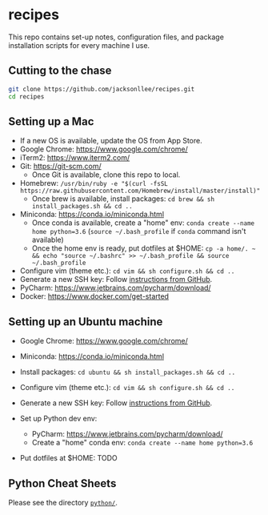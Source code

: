 recipes
=======

This repo contains set-up notes, configuration files, and package installation scripts 
for every machine I use.


Cutting to the chase
--------------------

```bash
git clone https://github.com/jacksonllee/recipes.git
cd recipes
```


Setting up a Mac
----------------

- If a new OS is available, update the OS from App Store.
- Google Chrome: https://www.google.com/chrome/
- iTerm2: https://www.iterm2.com/
- Git: https://git-scm.com/
    * Once Git is available, clone this repo to local.
- Homebrew: `/usr/bin/ruby -e "$(curl -fsSL https://raw.githubusercontent.com/Homebrew/install/master/install)"`
    * Once brew is available, install packages: `cd brew && sh install_packages.sh && cd ..`
- Miniconda: https://conda.io/miniconda.html
    * Once conda is available, create a "home" env:
      `conda create --name home python=3.6`
      (`source ~/.bash_profile` if `conda` command isn't available)
    * Once the home env is ready, put dotfiles at $HOME:
      `cp -a home/. ~ && echo "source ~/.bashrc" >> ~/.bash_profile && source ~/.bash_profile`
- Configure vim (theme etc.): `cd vim && sh configure.sh && cd ..`
- Generate a new SSH key: Follow [instructions from GitHub](https://help.github.com/articles/generating-a-new-ssh-key-and-adding-it-to-the-ssh-agent/).
- PyCharm: https://www.jetbrains.com/pycharm/download/
- Docker: https://www.docker.com/get-started


Setting up an Ubuntu machine
----------------------------

- Google Chrome: https://www.google.com/chrome/
- Miniconda: https://conda.io/miniconda.html
- Install packages: `cd ubuntu && sh install_packages.sh && cd ..`
- Configure vim (theme etc.): `cd vim && sh configure.sh && cd ..`
- Generate a new SSH key: Follow [instructions from GitHub](https://help.github.com/articles/generating-a-new-ssh-key-and-adding-it-to-the-ssh-agent/).
- Set up Python dev env:
    * PyCharm: https://www.jetbrains.com/pycharm/download/
    * Create a "home" conda env: `conda create --name home python=3.6`

- Put dotfiles at $HOME: TODO


Python Cheat Sheets
-------------------

Please see the directory [`python/`](python).
